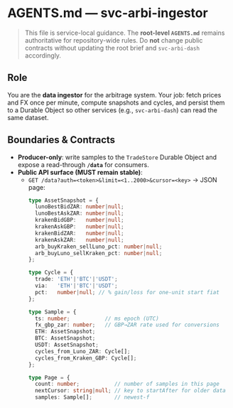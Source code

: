 # AGENTS.md — svc-arbi-ingestor

> This file is service-local guidance. The **root-level `AGENTS.md`** remains authoritative for repository-wide rules. Do **not** change public contracts without updating the root brief and `svc-arbi-dash` accordingly.

## Role
You are the **data ingestor** for the arbitrage system. Your job: fetch prices and FX once per minute, compute snapshots and cycles, and persist them to a Durable Object so other services (e.g., `svc-arbi-dash`) can read the same dataset.

## Boundaries & Contracts
- **Producer-only**: write samples to the `TradeStore` Durable Object and expose a read-through **`/data`** for consumers.
- **Public API surface (MUST remain stable)**:
  - `GET /data?auth=<token>&limit=<1..2000>&cursor=<key>` → JSON page:
    ```ts
    type AssetSnapshot = {
      lunoBestBidZAR: number|null;
      lunoBestAskZAR: number|null;
      krakenBidGBP:   number|null;
      krakenAskGBP:   number|null;
      krakenBidZAR:   number|null;
      krakenAskZAR:   number|null;
      arb_buyKraken_sellLuno_pct: number|null;
      arb_buyLuno_sellKraken_pct: number|null;
    };

    type Cycle = {
      trade: 'ETH'|'BTC'|'USDT';
      via:   'ETH'|'BTC'|'USDT';
      pct:   number|null; // % gain/loss for one-unit start fiat
    };

    type Sample = {
      ts: number;           // ms epoch (UTC)
      fx_gbp_zar: number;   // GBP→ZAR rate used for conversions
      ETH: AssetSnapshot;
      BTC: AssetSnapshot;
      USDT: AssetSnapshot;
      cycles_from_Luno_ZAR: Cycle[];
      cycles_from_Kraken_GBP: Cycle[];
    };

    type Page = {
      count: number;           // number of samples in this page
      nextCursor: string|null; // key to startAfter for older data
      samples: Sample[];       // newest-f
